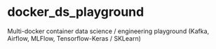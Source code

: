 # docker_ds_playground
Multi-docker container data science / engineering playground (Kafka, Airflow, MLFlow, Tensorflow-Keras / SKLearn)
